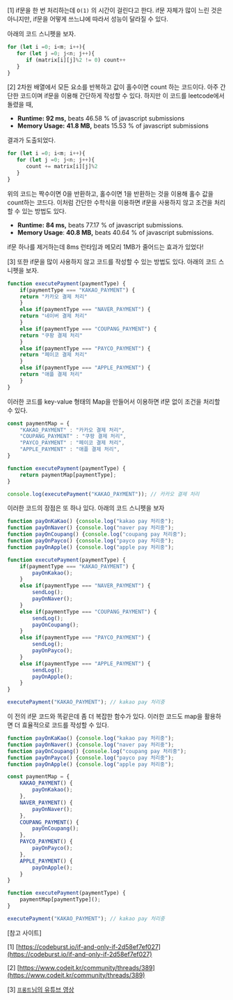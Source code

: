 [1] if문을 한 번 처리하는데 `O(1)` 의 시간이 걸린다고 한다. if문 자체가 많이 느린 것은 아니지만, if문을 어떻게 쓰느냐에 따라서 성능이 달라질 수 있다.

아래의 코드 스니펫을 보자.

```jsx
for (let i =0; i<m; i++){ 
   for (let j =0; j<n; j++){ 
      if (matrix[i][j]%2 != 0) count++ 
   } 
}
```

[2] 2차원 배열에서 모든 요소를 반복하고 값이 홀수이면 count 하는 코드이다. 아주 간단한 코드이며 if문을 이용해 간단하게 작성할 수 있다.  하지만 이 코드를 leetcode에서 돌렸을 때, 

- **Runtime:** **92 ms,** beats 46.58 % of javascript submissions
- **Memory Usage:** **41.8 MB,** beats 15.53 % of javascript submissions

결과가 도출되었다. 

```jsx
for (let i =0; i<m; i++){
   for (let j =0; j<n; j++){
      count += matrix[i][j]%2
   }
}
```

위의 코드는 짝수이면 0을 반환하고, 홀수이면 1을 반환하는 것을 이용해 홀수 값을 count하는 코드다. 이처럼 간단한 수학식을 이용하면 if문을 사용하지 않고 조건을 처리할 수 있는 방법도 있다.

- **Runtime:** **84 ms,** beats 77.17 % of javascript submissions.
- **Memory Usage**: **40.8 MB,** beats 40.64 % of javascript submissions.

if문 하나를 제거하는데 8ms 런타임과 메모리 1MB가 줄어드는 효과가 있었다!

[3] 또한 if문을 많이 사용하지 않고 코드를 작성할 수 있는 방법도 있다. 아래의 코드 스니펫을 보자.

```jsx
function executePayment(paymentType) {
	if(paymentType === "KAKAO_PAYMENT") {
	return "카카오 결제 처리"
	}
	else if(paymentType === "NAVER_PAYMENT") {
	return "네이버 결제 처리"
	}
	else if(paymentType === "COUPANG_PAYMENT") {
	return "쿠팡 결제 처리"
	}
	else if(paymentType === "PAYCO_PAYMENT") {
	return "페이코 결제 처리"
	}
	else if(paymentType === "APPLE_PAYMENT") {
	return "애플 결제 처리"
	}
}
```

이러한 코드를 key-value 형태의 Map을 만들어서 이용하면 if문 없이 조건을 처리할 수 있다.

```jsx
const paymentMap = {
	"KAKAO_PAYMENT" : "카카오 결제 처리",
	"COUPANG_PAYMENT" : "쿠팡 결제 처리",
	"PAYCO_PAYMENT" : "페이코 결제 처리",
	"APPLE_PAYMENT" : "애플 결제 처리",
}

function executePayment(paymentType) {
	return paymentMap[paymentType];
}

console.log(executePayment("KAKAO_PAYMENT")); // 카카오 결제 처리
```

이러한 코드의 장점은 또 하나 있다. 아래의 코드 스니펫을 보자

```jsx
function payOnKaKao() {console.log("kakao pay 처리중");
function payOnNaver() {console.log("naver pay 처리중");
function payOnCoupang() {console.log("coupang pay 처리중");
function payOnPayco() {console.log("payco pay 처리중");
function payOnApple() {console.log("apple pay 처리중");

function executePayment(paymentType) {
	if(paymentType === "KAKAO_PAYMENT") {
		payOnKakao();
	}
	else if(paymentType === "NAVER_PAYMENT") {
		sendLog();
		payOnNaver();
	}
	else if(paymentType === "COUPANG_PAYMENT") {
		sendLog();
		payOnCoupang();
	}
	else if(paymentType === "PAYCO_PAYMENT") {
		sendLog();
		payOnPayco();
	}
	else if(paymentType === "APPLE_PAYMENT") {
		sendLog();
		payOnApple();
	}
}

executePayment("KAKAO_PAYMENT"); // kakao pay 처리중
```

이 전의 if문 코드와 똑같은데 좀 더 복잡한 함수가 있다. 이러한 코드도 map을 활용하면 더 효율적으로 코드를 작성할 수 있다.

```jsx
function payOnKaKao() {console.log("kakao pay 처리중");
function payOnNaver() {console.log("naver pay 처리중");
function payOnCoupang() {console.log("coupang pay 처리중");
function payOnPayco() {console.log("payco pay 처리중");
function payOnApple() {console.log("apple pay 처리중");

const paymentMap = {
	KAKAO_PAYMENT() {
		payOnKakao();
	},
	NAVER_PAYMENT() {
		payOnNaver();
	},
	COUPANG_PAYMENT() {
		payOnCoupang();
	},
	PAYCO_PAYMENT() {
		payOnPayco();
	},
	APPLE_PAYMENT() {
		payOnApple();
	}
}

function executePayment(paymentType) {
	paymentMap[paymentType]();
}

executePayment("KAKAO_PAYMENT"); // kakao pay 처리중
```

[참고 사이트]

[1] [https://codeburst.io/if-and-only-if-2d58ef7ef027](https://codeburst.io/if-and-only-if-2d58ef7ef027)

[2]  [https://www.codeit.kr/community/threads/389](https://www.codeit.kr/community/threads/389)

[3] [`프롱트`님의 유튜브 영상](https://www.youtube.com/watch?v=toUlXhTZZ8w)
